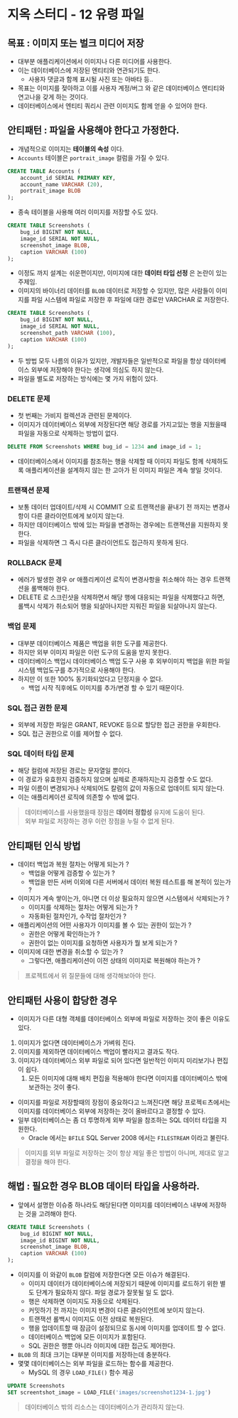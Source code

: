 # 지옥 스터디 - 12 유령 파일

## 목표 : 이미지 또는 벌크 미디어 저장
- 대부분 애플리케이션에서 이미지나 다른 미디어를 사용한다.
- 이는 데이터베이스에 저장된 엔티티와 연관되기도 한다.
  - 사용자 댓글과 함께 표시될 사진 또는 아바타 등..
- 목표는 이미지를 젖아하고 이를 사용자 계정/버그 와 같은 데이터베이스 엔티티와 연고나을 갖게 하는 것이다.
- 데이터베이스에서 엔티티 쿼리시 관련 이미지도 함께 얻을 수 있어야 한다.

## 안티패턴 : 파일을 사용해야 한다고 가정한다.
- 개념적으로 이미지는 **테이블의 속성** 이다.
- `Accounts` 테이블은 `portrait_image` 컬럼을 가질 수 있다.

```sql
CREATE TABLE Accounts (
    account_id SERIAL PRIMARY KEY,
    account_name VARCHAR (20),
    portrait_image BLOB
);
```
- 종속 테이블을 사용해 여러 이미지를 저장할 수도 있다.

```sql
CREATE TABLE Screenshots (
    bug_id BIGINT NOT NULL,
    image_id SERIAL NOT NULL,
    screenshot_image BLOB,
    caption VARCHAR (100)
);
```
- 이정도 까지 설계는 쉬운편이지만, 이미지에 대한 **데이터 타입 선정** 은 논란이 있는 주제임.
- 이미지의 바이너리 데이터를 `BLOB` 데이터로 저장할 수 있지만, 많은 사람들이 이미지를 파일 시스템에 파일로 저장한 후 파일에 대한 경로만 VARCHAR 로 저장한다.

```sql
CREATE TABLE Screenshots (
    bug_id BIGINT NOT NULL,
    image_id SERIAL NOT NULL,
    screenshot_path VARCHAR (100),
    caption VARCHAR (100)    
);
```
- 두 방법 모두 나름의 이유가 있지만, 개발자들은 일반적으로 파일을 항상 데이터베이스 외부에 저장해야 한다는 생각에 의심도 하지 않는다.
- 파일을 별도로 저장하는 방식에는 몇 가지 위험이 있다.

### DELETE 문제
- 첫 번째는 가비지 컬렉션과 관련된 문제이다.
- 이미지가 데이터베이스 외부에 저장된다면 해당 경로를 가지고있는 행을 지웠을때 파일을 자동으로 삭제하는 방법이 없다.

```sql
DELETE FROM Screenshots WHERE bug_id = 1234 and image_id = 1;
```
- 데이터베이스에서 이미지를 참조하는 행을 삭제할 때 이미지 파일도 함께 삭제하도록 애플리케이션을 설계하지 않는 한 고아가 된 이미지 파일은 계속 쌓일 것이다.

### 트랜잭션 문제
- 보통 데이터 업데이트/삭제 시 COMMIT 으로 트랜잭션을 끝내기 전 까지는 변경사항이 다른 클라이언트에게 보이지 않는다.
- 하지만 데이터베이스 밖에 있는 파일을 변경하는 경우에는 트랜잭션을 지원하지 못한다.
- 파일을 삭제하면 그 즉시 다른 클라이언트도 접근하지 못하게 된다.

### ROLLBACK 문제
- 에러가 발생한 경우 or 애플리케이션 로직이 변경사항을 취소해야 하는 경우 트랜잭션을 롤백해야 한다.
- DELETE 로 스크린샷을 삭제하면서 해당 행에 대응되는 파일을 삭제했다고 하면, 롤백시 삭제가 취소되어 행을 되살아나지만 지워진 파일을 되살아나지 않는다.

### 백업 문제
- 대부분 데이터베이스 제품은 백업을 위한 도구를 제공한다.
- 하지만 외부 이미지 파일은 이런 도구의 도움을 받지 못한다.
- 데이터베이스 백업시 데이터베이스 백업 도구 사용 후 외부이미지 백업을 위한 파일시스템 백업도구를 추가적으로 사용해야 한다.
- 하지만 이 또한 100% 동기화되었다고 단정지을 수 없다.
  - 백업 시작 직후에도 이미지를 추가/변경 할 수 있기 때문이다.

### SQL 접근 권한 문제
- 외부에 저장한 파일은 GRANT, REVOKE 등으로 할당한 접근 권한을 우회한다.
- SQL 접근 권한으로 이를 제어할 수 없다.

### SQL 데이터 타입 문제
- 해당 컬럼에 저장된 경로는 문자열일 뿐이다.
- 이 경로가 유효한지 검증하지 않으며 실제로 존재하지는지 검증할 수도 없다.
- 파일 이름이 변경되거나 삭제되어도 칼럼의 값이 자동으로 업데이트 되지 않는다.
- 이는 애플리케이션 로직에 의존할 수 밖에 없다.

> 데이터베이스를 사용했을때 장점은 **데이터 정합성** 유지에 도움이 된다. <br/>
> 외부 파일로 저장하는 경우 이런 장점을 누릴 수 없게 된다.

## 안티패턴 인식 방법
- 데이터 백업과 복원 절차는 어떻게 되는가 ?
  - 백업을 어떻게 검증할 수 있는가 ?
  - 백업을 만든 서버 이외에 다른 서버에서 데이터 복원 테스트를 해 본적이 있는가 ?
- 이미지가 계속 쌓이는가, 아니면 더 이상 필요하지 않으면 시스템에서 삭제되는가 ?
  - 이미지를 삭제하는 절차는 어떻게 되는가 ?
  - 자동화된 절차인가, 수작업 절차인가 ?
- 애플리케이션의 어떤 사용자가 이미지를 볼 수 있는 권한이 있는가 ?
  - 권한은 어떻게 확인하는가 ?
  - 권한이 없는 이미지를 요청하면 사용자가 뭘 보게 되는가 ?
- 이미지에 대한 변경을 취소할 수 있는가 ?
  - 그렇다면, 애플리케이션이 이전 상태의 이미지로 복원해야 하는가 ?

> 프로젝트에서 위 질문들에 대해 생각해보아야 한다.

## 안티패턴 사용이 합당한 경우
- 이미지가 다른 대형 객체를 데이터베이스 외부에 파일로 저장하는 것이 좋은 이유도 있다.
1. 이미지가 없다면 데이터베이스가 가벼워 진다.
2. 이미지를 제외하면 데이터베이스 백업이 빨라지고 결과도 작다.
3. 이미지가 데이터베이스 외부 파일로 되어 있다면 일반적인 이미지 미리보기나 편집이 쉽다.
   1. 모든 이미지에 대해 배치 편집을 적용해야 한다면 이미지를 데이터베이스 밖에 보관하는 것이 좋다.
- 이미지를 파일로 저장할때의 장점이 중요하다고 느껴진다면 해당 프로젝ㅌ츠에서는 이미지를 데이터베이스 외부에 저장하는 것이 올바르다고 결정할 수 있다.
- 일부 데이터베이스는 좀 더 투명하게 외부 파일을 참조하는 SQL 데이터 타입을 지원한다.
  - Oracle 에서는 `BFILE` SQL Server 2008 에서는 `FILESTREAM` 이라고 불린다.

> 이미지를 외부 파일로 저장하는 것이 항상 제일 좋은 방법이 아니며, 제대로 알고 결정을 해야 한다.

## 해법 : 필요한 경우 BLOB 데이터 타입을 사용하라.
- 앞에서 설명한 이슈중 하나라도 해당된다면 이미지를 데이터베이스 내부에 저장하는 것을 고려해야 한다.

```sql
CREATE TABLE Screenshots (
    bug_id BIGINT NOT NULL,
    image_id BIGINT NOT NULL,
    screenshot_image BLOB,
    caption VARCHAR (100)
);
```
- 이미지를 이 와같이 `BLOB` 칼럼에 저장한다면 모든 이슈가 해결된다.
  - 이미지 데이터가 데이터베이스에 저장되기 때문에 이미지를 로드하기 위한 별도 단계가 필요하지 않다. 파일 경로가 잘못될 일 도 없다.
  - 행은 삭제하면 이미지도 자동으로 삭제된다.
  - 커밋하기 전 까지는 이미지 변경이 다른 클라이언트에 보이지 않는다.
  - 트랜잭션 롤백시 이미지도 이전 상태로 복원된다.
  - 행을 업데이트할 때 잠금이 설정되므로 동시에 이미지를 업데이트 할 수 없다.
  - 데이터베이스 백업에 모든 이미지가 포함된다.
  - SQL 권한은 행뿐 아니라 이미지에 대한 접근도 제어한다.
- `BLOB` 의 최대 크기는 대부분 이미지를 저장하는데 충분하다.
- 몇몇 데이터베이스는 외부 파일을 로드하는 함수를 제공한다.
  - MySQL 의 경우 `LOAD_FILE()` 함수 제공

```sql
UPDATE Screenshots 
SET screentshot_image = LOAD_FILE('images/screenshot1234-1.jpg')
```

> 데이터베이스 밖의 리소스는 데이터베이스가 관리하지 않는다. 